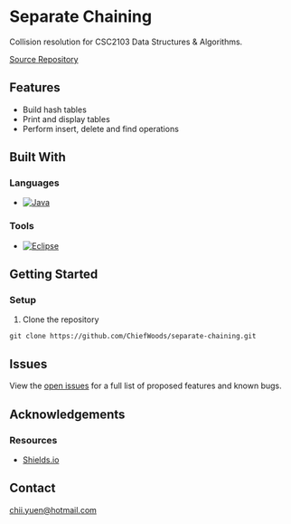 # Separate Chaining

Collision resolution for CSC2103 Data Structures &amp; Algorithms.

[Source Repository](https://github.com/ChiefWoods/separate-chaining)

## Features

- Build hash tables
- Print and display tables
- Perform insert, delete and find operations

## Built With

### Languages

- [![Java](https://img.shields.io/badge/Java-3A75B0?style=for-the-badge&logo=oracle&logoColor=F29111)](https://www.java.com/en/)

### Tools

- [![Eclipse](https://img.shields.io/badge/Eclipse-f69b2f?style=for-the-badge&logo=eclipse-ide&logoColor=2C2255)](https://www.eclipse.org/ide/)

## Getting Started

### Setup

1. Clone the repository
```
git clone https://github.com/ChiefWoods/separate-chaining.git
```

## Issues

View the [open issues](https://github.com/ChiefWoods/separate-chaining/issues) for a full list of proposed features and known bugs.

## Acknowledgements

### Resources

- [Shields.io](https://shields.io/)

## Contact

[chii.yuen@hotmail.com](mailto:chii.yuen@hotmail.com)